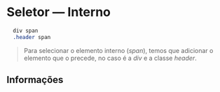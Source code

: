 # Seletor — Interno

```css
  div span
  .header span
```

  > Para selecionar o elemento interno (*span*), temos que adicionar o elemento que o precede, no caso é a *div* e a classe *header*.
## Informações
